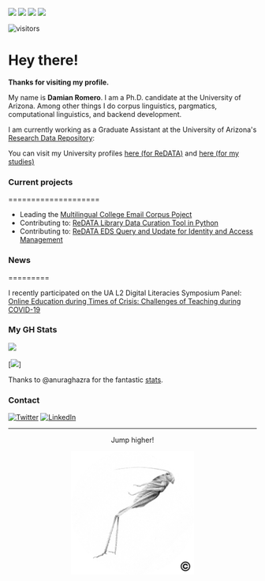 ![](https://img.shields.io/badge/Bash-%7C-green) ![](https://img.shields.io/badge/Python-%7C-0%2C%2022%2C%20100) ![](https://img.shields.io/badge/Matlab-%7C-orange) ![](https://img.shields.io/badge/Perl-%7C-blue)

 ![visitors](https://visitor-badge.glitch.me/badge?page_id=damian-romero)

# Hey there!

**Thanks for visiting my profile.**

My name is **Damian Romero**. I am a Ph.D. candidate at the University of Arizona. Among other things I do corpus linguistics, pargmatics, computational linguistics, and backend development.

I am currently working as a Graduate Assistant at the University of Arizona's [Research Data Repository](https://data.library.arizona.edu/redata):

You can visit my University profiles [here (for ReDATA)](https://data.library.arizona.edu/person/damian-yukio-romero-diaz) and [here (for my studies)](https://spanish.arizona.edu/people/damianiji)

### Current projects
====================

- Leading the [Multilingual College Email Corpus Poject](https://github.com/users/damian-romero/projects/5)
- Contributing to: [ReDATA Library Data Curation Tool in Python](https://github.com/ualibraries/LD_Cool_P/)
- Contributing to: [ReDATA EDS Query and Update for Identity and Access Management](https://github.com/ualibraries/ReQUIAM/)


### News
=========

I recently participated on the UA L2 Digital Literacies Symposium Panel: [Online Education during Times of Crisis: Challenges of Teaching during COVID-19](https://www.youtube.com/watch?v=ALHwoH_kl6s&list=PLxWdN3n-6Edv1DAiF-TaoIKTY9p9_Mcg5&index=2&ab_channel=CERCLLUA)

### My GH Stats

![](https://github-readme-stats.vercel.app/api?username=damian-romero&show_icons=true&theme=dark)

[![](https://github-readme-stats.vercel.app/api/top-langs/?username=damian-romero&layout=compact)]

Thanks to @anuraghazra for the fantastic [stats](https://github.com/anuraghazra/github-readme-stats).

<h3>Contact</h3>
<p><a href="https://twitter.com/DamianRomero_CL" target="_blank"><img alt="Twitter" src="https://img.shields.io/badge/twitter-%231DA1F2.svg?&style=for-the-badge&logo=twitter&logoColor=white" /></a> <a href="https://www.linkedin.com/in/damian-romero/" target="_blank"><img alt="LinkedIn" src="https://img.shields.io/badge/linkedin-%230077B5.svg?&style=for-the-badge&logo=linkedin&logoColor=white" /></a>
</p>

------------

<p align="center">Jump higher!</p>
<p align="center"><img src="https://github.com/damian-romero/copyright-images/blob/main/branding/Chapuli%CC%81n1.png" alt="Jump higher" width="250" height="250"></p>
